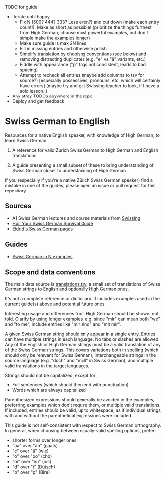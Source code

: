 TODO for guide
<ul>
<li> Iterate until happy
  <ul>
    <li> Fix N (500? 444? 333? Less even?) and cut down (make each entry count!). Make as short as possible! (prioritize the things furthest from High German, choose most powerful examples, but don't simple make the examples longer)
    <li> Make sure guide is max 2N lines
    <li> Fill in missing entries and otherwise polish
    <li> Simplify translation by chooisng conventions (see below) and removing distracting duplicates (e.g. "e" vs "ä" variants, etc.)
    <li> Fiddle with appearance ("p" tags not consistent, leads to bad spacing)
    <li> Attempt to recheck all entries (maybe add columns to tsv for source?) [especially possessives, pronouns, etc. which will certainly have errors]  (maybe try and get Swissing teacher to look, if I have a solo lesson..)
  </ul>
<li> Any stray TODOs anywhere in the repo
<li> Deploy and get feedback
</ul>

# Swiss German to English

Resources for a native English speaker, with knowledge of High German,
to learn Swiss German.

1. A reference for valid Zurich Swiss German to High German and English translations

2. A guide presenting a small subset of these to bring understanding of Swiss German closer to understanding of High German

If you (especially if you're a native Zürich Swiss German speaker)
find a mistake in one of the guides, please open an issue or pull request for this repository.

## Sources

<ul>
<li> A1 Swiss German lectures and course materials from <a href="https://swissing.ch/">Swissing</a>
<li> <a href="https://www.sergiojlievano.com/hoi">Hoi! Your Swiss German Survival Guide</a>
<li> <a href="https://eldrid.ch/switzerland.htm">Eldrid's Swiss German pages</a>
</ul>

## Guides

*  [Swiss German in N examples](swiss-german-english-guide.html)

## Scope and data conventions

The main data source is [translations.tsv](./translations.tsv), a small set of
translations of Swiss German strings to English and optionally High German
ones.

It's not a complete reference or dictionary. It includes examples used in the
current guide(s) above and potential future ones.

Interesting usage and differences from High German should be shown, not told.
Clarify by using longer examples, e.g.  since "mir" can mean both "we" and "to
me", include entries like "mir sind" and "mit mir".

A given Swiss German string should only appear in a single entry. Entries can
have multiple strings in each language. No tabs or slashes are allowed. Any of
the English or High German strings must be a valid translation of any of the
Swiss German strings.  This covers variations both in spelling (which should
only be relevant for Swiss German), interchangeable strings in the source
language (e.g. "doch" and "moll" in Swiss German), and multiple valid
translations in the target languages.

Strings should not be capitalized, except for
* Full sentences (which should then end with punctuation)
* Words which are always capitalized

Parenthesized expressions should generally be avoided in the examples,
preferring examples which don't require them, or multiple valid translations.
If included, entries should be valid, up to whitespace, as if individual
strings with and without the parenthetical expressions were included.

This guide is not self-consistent with respect to Swiss German orthography.
In general, when choosing between equally-valid spelling options, prefer:

- shorter forms over longer ones
- "aa" over "ah" (gaats)
- "e" over "ä" (wie)
- "o" over "oo" (cho)
- "oi" over "eu" (ois)
- "d" over "t" (Dütsch)
- "b" over "p" (Bire)
